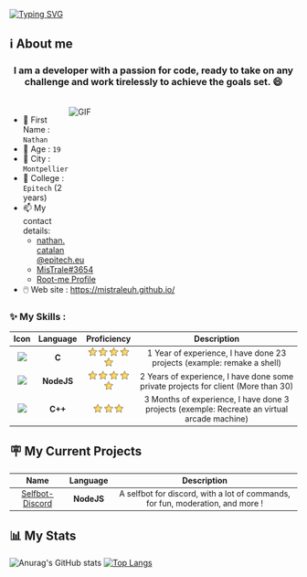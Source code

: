 [![Typing SVG](https://readme-typing-svg.herokuapp.com?font=Fira+Code&size=25&duration=3000&pause=1000&color=BF00F7&width=435&lines=Hello+!+It's+Nathan+%F0%9F%98%8A;I'm+a+Back-End+Developer+%F0%9F%A7%91%E2%80%8D%F0%9F%92%BB;I+love+learning+new+things+%F0%9F%93%96)](https://github.com/CatalanNathan/)


## ℹ️ About me

<h3 align="center"> I am a developer with a passion for code, ready to take on any challenge and work tirelessly to achieve the goals set. 😄
</h3>

<br>

<img align="right" margin-top="15px" width="400" height="250px" alt="GIF" src="https://cdn.dribbble.com/users/1059583/screenshots/4171367/coding-freak.gif" />

- 📇 First Name : `Nathan`
- 👨 Age : `19`
- 🌆 City : `Montpellier`
- 🏢 College : `Epitech` (2 years)
- 📫 My contact details:
  - [nathan.catalan@epitech.eu](https://www.google.com/intl/fr/gmail/about/)
  - [MisTrale#3654](https://discord.com/)
  - [Root-me Profile](https://www.root-me.org/MisTraleuh)
- 🖱️ Web site : https://mistraleuh.github.io/

### ✨ My Skills :

|        Icon        |             Language             |         Proficiency         |               Description               |
|:------------------:|:--------------------------------:|:---------------------------:|:---------------------------------------:|
| <img src="https://upload.wikimedia.org/wikipedia/commons/thumb/1/18/C_Programming_Language.svg/1200px-C_Programming_Language.svg.png" width="20" vertical-align="middle"/> | **C** | <img src="./assets/etoile.png" width="15" vertical-align="middle"/> <img src="./assets/etoile.png" width="15" vertical-align="middle"/> <img src="./assets/etoile.png" width="15" vertical-align="middle"/> <img src="./assets/etoile.png" width="15" vertical-align="middle"/> <img src="./assets/etoile.png" width="15" vertical-align="middle"/> | 1 Year of experience, I have done 23 projects (example: remake a shell) |
| <img src="https://images.g2crowd.com/uploads/product/image/large_detail/large_detail_f0b606abb6d19089febc9faeeba5bc05/nodejs-development-services.png" width="20" vertical-align="middle"/> | **NodeJS** | <img src="./assets/etoile.png" width="15" vertical-align="middle"/> <img src="./assets/etoile.png" width="15" vertical-align="middle"/> <img src="./assets/etoile.png" width="15" vertical-align="middle"/> <img src="./assets/etoile.png" width="15" vertical-align="middle"/> <img src="./assets/etoile.png" width="15" vertical-align="middle"/> | 2 Years of experience, I have done some private projects for client (More than 30) |
| <img src="https://upload.wikimedia.org/wikipedia/commons/thumb/1/18/ISO_C%2B%2B_Logo.svg/1200px-ISO_C%2B%2B_Logo.svg.png" width="20" vertical-align="middle"/> | **C++** | <img src="./assets/etoile.png" width="15" vertical-align="middle"/> <img src="./assets/etoile.png" width="15" vertical-align="middle"/> <img src="./assets/etoile.png" width="15" vertical-align="middle"/> | 3 Months of experience, I have done 3 projects (exemple: Recreate an virtual arcade machine) |

## 🪧 My Current Projects

|        Name         |             Language             |              Description               |
|:-------------------:|:--------------------------------:|:--------------------------------------:|
|   <ins> Selfbot-Discord </ins>   |     **NodeJS**   | A selfbot for discord, with a lot of commands, for fun, moderation, and more ! |

## 📊 My Stats

![Anurag's GitHub stats](https://github-readme-stats.vercel.app/api?username=mistraleuh&show_icons=true&theme=radical)
[![Top Langs](https://github-readme-stats.vercel.app/api/top-langs/?username=mistraleuh&layout=compact)](https://github.com/anuraghazra/github-readme-stats)

